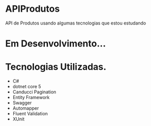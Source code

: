 # APIProdutos
API de Produtos  usando algumas tecnologias que estou estudando


# Em Desenvolvimento...

# Tecnologias Utilizadas.
- C#
- dotnet core 5 
- Canducci Pagination
- Entity Framework
- Swagger 
- Automapper
- Fluent Validation
- XUnit
